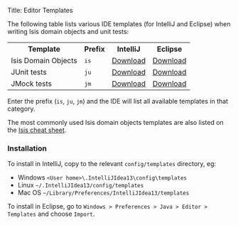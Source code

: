 Title: Editor Templates

The following table lists various IDE templates (for IntelliJ and Eclipse) when writing Isis domain objects and unit tests:

<table  class="table table-striped table-bordered table-condensed">
    <tr class="heading">
        <th>Template</th>
        <th>Prefix</th>
        <th>IntelliJ</th>
        <th>Eclipse</th>
    </tr>
    <tr>
        <td>Isis Domain Objects</td>
        <td><tt>is</tt></td>
        <td><a href="resources/isis-templates-idea.xml">Download</a></td>
        <td><a href="resources/isis-templates.xml">Download</a></td>
    </tr>
    <tr>
        <td>JUnit tests</td>
        <td><tt>ju</tt></td>
        <td><a href="resources/junit4-templates-idea.xml">Download</a></td>
        <td><a href="resources/junit4-templates.xml">Download</a></td>
    </tr>
    <tr>
        <td>JMock tests</td>
        <td><tt>jm</tt></td>
        <td><a href="resources/jmock-templates-idea.xml">Download</a></td>
        <td><a href="resources/jmock-templates.xml">Download</a></td>
    </tr>
</table>

Enter the prefix (`is`, `ju`, `jm`) and the IDE will list all available templates in that category.  

The most commonly used Isis domain objects templates are also listed on the [Isis cheat sheet](resources/IsisCheatSheet.pdf).

### Installation

To install in IntelliJ, copy to the relevant `config/templates` directory, eg:

* Windows `<User home>\.IntelliJIdea13\config\templates`
* Linux `~/.IntelliJIdea13/config/templates`
* Mac OS `~/Library/Preferences/IntelliJIdea13/templates`

To install in Eclipse, go to `Windows > Preferences > Java > Editor > Templates` and choose `Import`.

